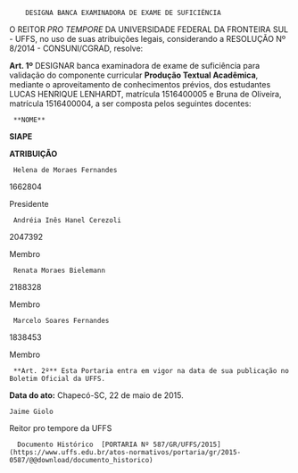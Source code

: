         DESIGNA BANCA EXAMINADORA DE EXAME DE SUFICIÊNCIA  

O REITOR *PRO TEMPORE* DA UNIVERSIDADE FEDERAL DA FRONTEIRA SUL - UFFS, no uso de suas atribuições legais, considerando a RESOLUÇÃO Nº 8/2014 - CONSUNI/CGRAD, resolve:

 **Art. 1º** DESIGNAR banca examinadora de exame de suficiência para validação do componente curricular **Produção Textual Acadêmica**, mediante o aproveitamento de conhecimentos prévios, dos estudantes LUCAS HENRIQUE LENHARDT, matrícula 1516400005 e Bruna de Oliveira, matrícula 1516400004, a ser composta pelos seguintes docentes:

     **NOME**

   **SIAPE**

   **ATRIBUIÇÃO**

     Helena de Moraes Fernandes

   1662804

   Presidente

     Andréia Inês Hanel Cerezoli

   2047392

   Membro

     Renata Moraes Bielemann

   2188328

   Membro

     Marcelo Soares Fernandes 

   1838453

   Membro

     **Art. 2º** Esta Portaria entra em vigor na data de sua publicação no Boletim Oficial da UFFS.

  

   **Data do ato:** Chapecó-SC, 22 de maio de 2015.   
 

    Jaime Giolo   
 Reitor pro tempore da UFFS 

      Documento Histórico  [PORTARIA Nº 587/GR/UFFS/2015](https://www.uffs.edu.br/atos-normativos/portaria/gr/2015-0587/@@download/documento_historico)     
      